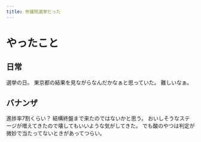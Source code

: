 ```yaml
---
title: 参議院選挙だった
---
```


# やったこと

## 日常

選挙の日。
東京都の結果を見ながらなんだかなぁと思っていた。
難しいなぁ。

## バナンザ

進捗率7割くらい？
結構終盤まで来たのではないかと思う。
おいしそうなステージが増えてきたので壊してもいいような気がしてきた。
でも酸のやつは判定が微妙で当たってないときがあってつらい。
